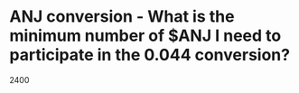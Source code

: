 # ANJ conversion - What is the minimum number of $ANJ I need to participate in the 0.044 conversion?

2400
